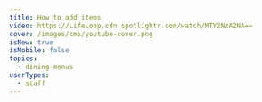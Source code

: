 ```yaml
---
title: How to add items
video: https://LifeLoop.cdn.spotlightr.com/watch/MTY2NzA2NA==
cover: /images/cms/youtube-cover.png
isNew: true
isMobile: false
topics:
  - dining-menus
userTypes:
  - staff
---
```

